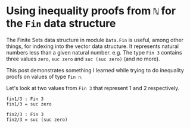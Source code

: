 <!-- -*-agda2-*- -->
# Using inequality proofs from `ℕ` for the `Fin` data structure

The Finite Sets data structure in module `Data.Fin` is
useful, among other things, for indexing into the vector
data structure. It represents natural numbers less than
a given natural number. e.g. The type `Fin 3` contains
three values `zero`, `suc zero` and `suc (suc zero)`
(and no more).

This post demonstrates something I learned while trying
to do inequality proofs on values of type `Fin n`.

<!--
```
open import Data.Nat using (s≤s; z≤n)
open import Data.Fin
-- open import Relation.Binary.PropositionalEquality
```
-->

Let's look at two values from `Fin 3` that represent
1 and 2 respectively.

```
fin1/3 : Fin 3
fin1/3 = suc zero

fin2/3 : Fin 3
fin2/3 = suc (suc zero)
```



